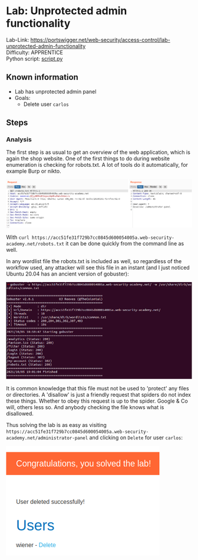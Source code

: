 # Lab: Unprotected admin functionality

Lab-Link: <https://portswigger.net/web-security/access-control/lab-unprotected-admin-functionality>  
Difficulty: APPRENTICE  
Python script: [script.py](script.py)  

## Known information

- Lab has unprotected admin panel
- Goals:
  - Delete user `carlos`

## Steps

### Analysis

The first step is as usual to get an overview of the web application, which is again the shop website. One of the first things to do during website enumeration is checking for robots.txt. A lot of tools do it automatically, for example Burp or nikto.

![Burp_robots_txt](img/Burp_robots_txt.png)

With `curl https://acc51fe31f729b7cc0845d600054005a.web-security-academy.net/robots.txt` it can be done quickly from the command line as well.

In any wordlist file the robots.txt is included as well, so regardless of the workflow used, any attacker will see this file in an instant (and I just noticed Ubuntu 20.04 has an ancient version of gobuster):

![gobuster](img/gobuster.png)

It is common knowledge that this file must not be used to 'protect' any files or directories. A 'disallow' is just a friendly request that spiders do not index these things. Whether to obey this request is up to the spider. Google & Co will, others less so. And anybody checking the file knows what is disallowed.

Thus solving the lab is as easy as visiting `https://acc51fe31f729b7cc0845d600054005a.web-security-academy.net/administrator-panel` and clicking on `Delete` for user `carlos`:

![success](img/success.png)
